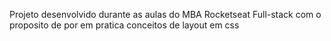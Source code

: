 Projeto desenvolvido durante as aulas do MBA Rocketseat Full-stack com o proposito de por em pratica conceitos de layout em css
